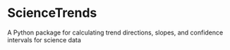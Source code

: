 # ScienceTrends
A Python package for calculating trend directions, slopes, and confidence intervals for science data
